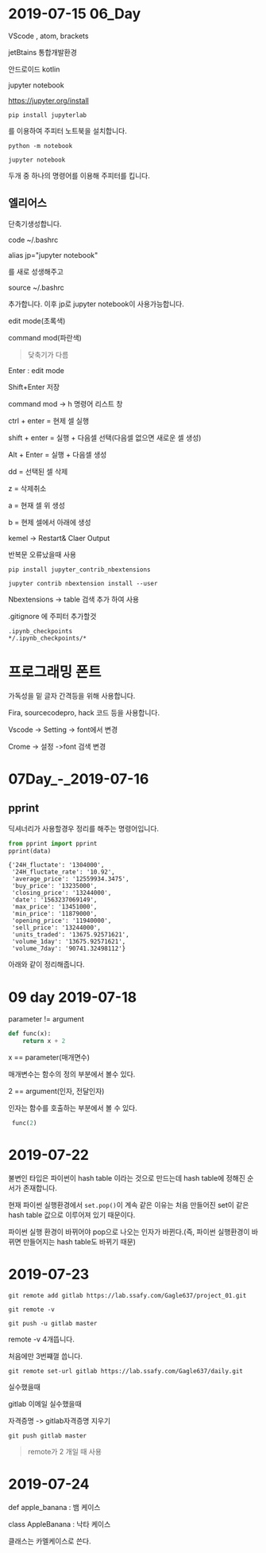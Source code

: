 # 2019-07-15 06_Day



VScode , atom, brackets



jetBtains  통합개발환경 

안드로이드 kotlin

jupyter notebook

https://jupyter.org/install

```git hub
pip install jupyterlab
```

를 이용하여 주피터 노트북을 설치합니다.

```git hub
python -m notebook
```

```github
jupyter notebook
```

두개 중 하나의 명령어를 이용해 주피터를 킵니다.



## 엘리어스 

단축기생성합니다.



code ~/.bashrc

alias jp="jupyter notebook"

를 새로 성생해주고

source ~/.bashrc

추가합니다. 이후 jp로 jupyter notebook이 사용가능합니다.



edit mode(초록색)

command mod(파란색)

> 닺축기가 다름



Enter : edit mode

Shift+Enter 저장

command mod -> h 명령어 리스트 창

ctrl + enter = 현제 셀 실행

shift + enter = 실행 + 다음셀 선택(다음셀 없으면 새로운 셀 생성)

Alt + Enter = 실행 + 다음셀 생성

dd = 선택된 셀 삭제

z = 삭제취소

a  =  현재 셀 위 생성

b =  현제 셀에서 아래에 생성



kemel  -> Restart& Claer Output

반복문 오류났을때 사용



```
pip install jupyter_contrib_nbextensions
```

```
jupyter contrib nbextension install --user
```

Nbextensions -> table 검색 추가 하여 사용



.gitignore 에 주피터 추가할것

```
.ipynb_checkpoints
*/.ipynb_checkpoints/*
```



# 프로그래밍 폰트

가독성을 밑 글자 간격등을 위해 사용합니다.

Fira, sourcecodepro, hack 코드 등을 사용합니다.





Vscode -> Setting -> font에서 변경

Crome -> 설정 ->font 검색 변경





# 07Day_-_2019-07-16

## pprint

딕셔너리가 사용할경우 정리를 해주는 명령어입니다.

```python
from pprint import pprint
pprint(data)
```

```
{'24H_fluctate': '1304000',
 '24H_fluctate_rate': '10.92',
 'average_price': '12559934.3475',
 'buy_price': '13235000',
 'closing_price': '13244000',
 'date': '1563237069149',
 'max_price': '13451000',
 'min_price': '11879000',
 'opening_price': '11940000',
 'sell_price': '13244000',
 'units_traded': '13675.92571621',
 'volume_1day': '13675.92571621',
 'volume_7day': '90741.32498112'}
```

아래와 같이 정리해줍니다.



# 09 day 2019-07-18

parameter != argument

```python
def func(x):
    return x + 2
```

x == parameter(매개면수)

매개변수는 함수의 정의 부분에서 볼수 있다.

2 == argument(인자, 전달인자)

인자는 함수를 호출하는 부분에서 볼 수 있다.

```python
 func(2)
```



# 2019-07-22

 불변인 타입은 파이썬이 hash table 이라는 것으로 만드는데 hash table에 정해진 순서가 존재합니다.

현재 파이썬 실행환경에서 `set.pop()`이 계속 같은 이유는 처음 만들어진 set이 같은 hash table 값으로 이루어져 있기 때문이다.

파이썬 실행 환경이 바뀌어야 pop으로 나오는 인자가 바뀐다.(즉, 파이썬 실행환경이 바뀌면 만들어지는 hash table도 바뀌기 때문)



# 2019-07-23

```
git remote add gitlab https://lab.ssafy.com/Gagle637/project_01.git
```

```
git remote -v
```

```
git push -u gitlab master
```

remote  -v 4개뜹니다.

처음에만 3번쨰껄 씁니다.

```
git remote set-url gitlab https://lab.ssafy.com/Gagle637/daily.git
```

실수했을때

gitlab 이메일 실수했을때

자격증명 -> gitlab자격증명 지우기



```
git push gitlab master
```

> remote가 2 개일 때 사용



# 2019-07-24

def apple_banana : 뱀 케이스

class AppleBanana : 낙타 케이스

클래스는  카멜케이스로 쓴다.